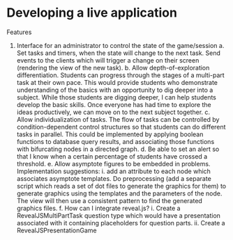 # Developing a live application
Features
1. Interface for an administrator to control the state of the game/session
  a. Set tasks and timers, when the state will change to the next task. Send events to the clients which will trigger a change on their screen (rendering the view of the new task).
  b. Allow depth-of-exploration differentiation. Students can progress through the stages of a multi-part task at their own pace. This would provide students who demonstrate understanding of the basics with an opportunity to dig deeper into a subject. While those students are digging deeper, I can help students develop the basic skills. Once everyone has had time to explore the ideas productively, we can move on to the next subject together.
  c. Allow individualization of tasks. The flow of tasks can be controlled by condition-dependent control structures so that students can do different tasks in parallel. This could be implemented by applying boolean functions to database query results, and associating those functions with bifurcating nodes in a directed graph.
  d. Be able to set an alert so that I know when a certain percentage of students have crossed a threshold.
  e. Allow asymptote figures to be embedded in problems. Implementation suggestions:
    i. add an attribute to each node which associates asymptote templates. Do preprocessing (add a separate script which reads a set of dot files to generate the graphics for them) to generate graphics using the templates and the parameters of the node. The view will then use a consistent pattern to find the generated graphics files.
  f. How can I integrate reveal.js? 
    i. Create a RevealJSMultiPartTask question type which would have a presentation associated with it containing placeholders for question parts.
    ii. Create a RevealJSPresentationGame
